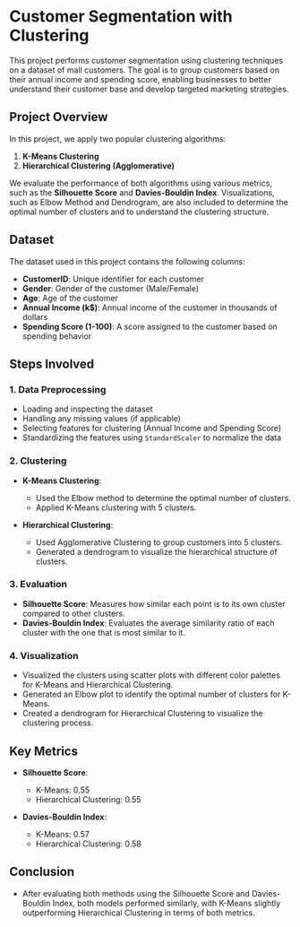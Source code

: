 # Customer Segmentation with Clustering

This project performs customer segmentation using clustering techniques on a dataset of mall customers. The goal is to group customers based on their annual income and spending score, enabling businesses to better understand their customer base and develop targeted marketing strategies.

## Project Overview

In this project, we apply two popular clustering algorithms:
1. **K-Means Clustering**
2. **Hierarchical Clustering (Agglomerative)**

We evaluate the performance of both algorithms using various metrics, such as the **Silhouette Score** and **Davies-Bouldin Index**. Visualizations, such as Elbow Method and Dendrogram, are also included to determine the optimal number of clusters and to understand the clustering structure.

## Dataset

The dataset used in this project contains the following columns:
- **CustomerID**: Unique identifier for each customer
- **Gender**: Gender of the customer (Male/Female)
- **Age**: Age of the customer
- **Annual Income (k$)**: Annual income of the customer in thousands of dollars
- **Spending Score (1-100)**: A score assigned to the customer based on spending behavior

## Steps Involved

### 1. Data Preprocessing
- Loading and inspecting the dataset
- Handling any missing values (if applicable)
- Selecting features for clustering (Annual Income and Spending Score)
- Standardizing the features using `StandardScaler` to normalize the data

### 2. Clustering
- **K-Means Clustering**: 
  - Used the Elbow method to determine the optimal number of clusters.
  - Applied K-Means clustering with 5 clusters.

- **Hierarchical Clustering**:
  - Used Agglomerative Clustering to group customers into 5 clusters.
  - Generated a dendrogram to visualize the hierarchical structure of clusters.

### 3. Evaluation
- **Silhouette Score**: Measures how similar each point is to its own cluster compared to other clusters.
- **Davies-Bouldin Index**: Evaluates the average similarity ratio of each cluster with the one that is most similar to it.

### 4. Visualization
- Visualized the clusters using scatter plots with different color palettes for K-Means and Hierarchical Clustering.
- Generated an Elbow plot to identify the optimal number of clusters for K-Means.
- Created a dendrogram for Hierarchical Clustering to visualize the clustering process.

## Key Metrics

- **Silhouette Score**:
  - K-Means: 0.55
  - Hierarchical Clustering: 0.55

- **Davies-Bouldin Index**:
  - K-Means: 0.57
  - Hierarchical Clustering: 0.58

## Conclusion
- After evaluating both methods using the Silhouette Score and Davies-Bouldin Index, both models performed similarly, with K-Means slightly outperforming Hierarchical Clustering in terms of both metrics.
